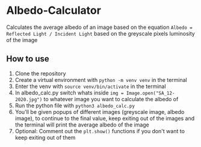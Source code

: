 # Albedo-Calculator
Calculates the average albedo of an image based on the equation ```Albedo = Reflected Light / Incident Light``` based on the greyscale pixels luminosity of the image

## How to use
1. Clone the repository
2. Create a virtual environment with ```python -m venv venv``` in the terminal
3. Enter the venv with ```source venv/bin/activate``` in the terminal
4. In albedo_calc.py switch whats inside ```img = Image.open("SA_12-2020.jpg")``` to whatever image you want to calculate the albedo of
5. Run the python file with ```python3 albedo_calc.py```
6. You'll be given popups of different images (greyscale image, albedo image), to continue to the final value, keep exiting out of the images and the terminal will print the average albedo of the image
7. Optional: Comment out the ```plt.show()``` functions if you don't want to keep exiting out of them
